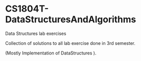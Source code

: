 # CS1804T-DataStructuresAndAlgorithms
Data Structures lab exercises


Collection of solutions to all lab exercise done in 3rd semester.

(Mostly Implementation of DataStructures ).
